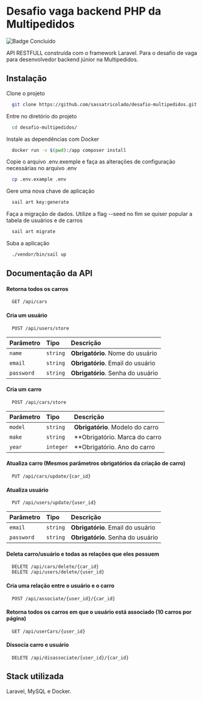 
# Desafio vaga backend PHP da Multipedidos

![Badge Concluido](http://img.shields.io/static/v1?label=STATUS&message=CONCLUÍDO&color=GREEN&style=for-the-badge)

API RESTFULL construída com o framework Laravel. Para o desafio de vaga para desenvolvedor backend júnior na Multipedidos.


## Instalação

Clone o projeto

```bash
  git clone https://github.com/sassatricolado/desafio-multipedidos.git
```

Entre no diretório do projeto

```bash
  cd desafio-multipedidos/
```

Instale as dependências com Docker

```bash
  docker run -v $(pwd):/app composer install
```

Copie o arquivo .env.exemple e faça as alterações de configuração necessárias no arquivo .env

```bash
  cp .env.example .env
```

Gere uma nova chave de aplicação

```bash
  sail art key:generate
```

Faça a migração de dados. Utilize a flag --seed no fim se quiser popular a tabela de usuários e de carros

```bash
  sail art migrate
```

Suba a aplicação

```bash
  ./vendor/bin/sail up
```

## Documentação da API

#### Retorna todos os carros

```http
  GET /api/cars
```

#### Cria um usuário

```http
  POST /api/users/store
```

| Parâmetro   | Tipo       | Descrição                           |
| :---------- | :--------- | :---------------------------------- |
| `name` | `string` | **Obrigatório**. Nome do usuário |
| `email` | `string` | **Obrigatório**. Email do usuário |
| `password` | `string` | **Obrigatório**. Senha do usuário | 

#### Cria um carro

```http
  POST /api/cars/store
```

| Parâmetro   | Tipo       | Descrição                                   |
| :---------- | :--------- | :------------------------------------------ |
| `model` | `string` | **Obrigatório**. Modelo do carro |
| `make` | `string` | **Obrigatório. Marca do carro |
| `year` | `integer` | **Obrigatório. Ano do carro |

#### Atualiza carro (Mesmos parâmetros obrigatórios da criação de carro)

```http
  PUT /api/cars/update/{car_id}
```

#### Atualiza usuário

```http
  PUT /api/users/update/{user_id}
```

| Parâmetro   | Tipo       | Descrição                           |
| :---------- | :--------- | :---------------------------------- |
| `email` | `string` | **Obrigatório**. Email do usuário |
| `password` | `string` | **Obrigatório**. Senha do usuário | 

#### Deleta carro/usuário e todas as relações que eles possuem

```http
  DELETE /api/cars/delete/{car_id}
  DELETE /api/users/delete/{user_id}
```

#### Cria uma relação entre o usuário e o carro

```http
  POST /api/associate/{user_id}/{car_id}
```

#### Retorna todos os carros em que o usuário está associado (10 carros por página)

```http
  GET /api/userCars/{user_id}
```

#### Dissocia carro e usuário

```http
  DELETE /api/disassociate/{user_id}/{car_id}
```

## Stack utilizada

Laravel, MySQL e Docker.

